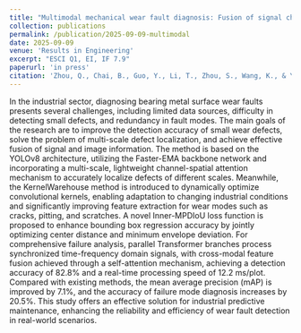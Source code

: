 ```yaml
---
title: "Multimodal mechanical wear fault diagnosis: Fusion of signal characterization and image information"
collection: publications
permalink: /publication/2025-09-09-multimodal
date: 2025-09-09
venue: 'Results in Engineering'
excerpt: "ESCI Q1, EI, IF 7.9"
paperurl: 'in press'
citation: 'Zhou, Q., Chai, B., Guo, Y., Li, T., Zhou, S., Wang, K., & Ye, Y.* (2025). &quot;Multimodal mechanical wear fault diagnosis: Fusion of signal characterization and image information.&quot; <i>Results in Engineering</i>, in press.'
---
```

In the industrial sector, diagnosing bearing metal surface wear faults presents several challenges, including limited data sources, difficulty in detecting small defects, and redundancy in fault modes. The main goals of the research are to improve the detection accuracy of small wear defects, solve the problem of multi-scale defect localization, and achieve effective fusion of signal and image information. The method is based on the YOLOv8 architecture, utilizing the Faster-EMA backbone network and incorporating a multi-scale, lightweight channel-spatial attention mechanism to accurately localize defects of different scales. Meanwhile, the KernelWarehouse method is introduced to dynamically optimize convolutional kernels, enabling adaptation to changing industrial conditions and significantly improving feature extraction for wear modes such as cracks, pitting, and scratches. A novel Inner-MPDIoU loss function is proposed to enhance bounding box regression accuracy by jointly optimizing center distance and minimum envelope deviation. For comprehensive failure analysis, parallel Transformer branches process synchronized time-frequency domain signals, with cross-modal feature fusion achieved through a self-attention mechanism, achieving a detection accuracy of 82.8% and a real-time processing speed of 12.2 ms/plot. Compared with existing methods, the mean average precision (mAP) is improved by 7.1%, and the accuracy of failure mode diagnosis increases by 20.5%. This study offers an effective solution for industrial predictive maintenance, enhancing the reliability and efficiency of wear fault detection in real-world scenarios.
